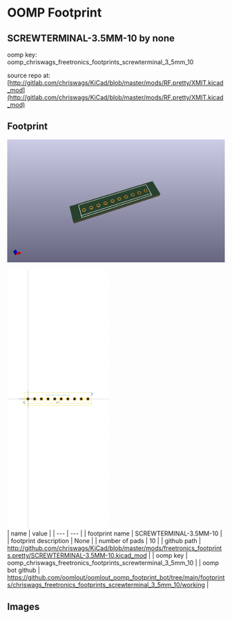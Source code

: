 # OOMP Footprint  
## SCREWTERMINAL-3.5MM-10  by none  
  
oomp key: oomp_chriswags_freetronics_footprints_screwterminal_3_5mm_10  
  
source repo at: [http://gitlab.com/chriswags/KiCad/blob/master/mods/RF.pretty/XMIT.kicad_mod](http://gitlab.com/chriswags/KiCad/blob/master/mods/RF.pretty/XMIT.kicad_mod)  
## Footprint  
  
[![working_kicad_pcb_3d.png](working_kicad_pcb_3d_600.png)](working_kicad_pcb_3d.png)  
  
[![working.png](working_600.png)](working.png)  
| name | value | 
| --- | --- | 
| footprint name | SCREWTERMINAL-3.5MM-10 | 
| footprint description | None | 
| number of pads | 10 | 
| github path | http://github.com/chriswags/KiCad/blob/master/mods/freetronics_footprints.pretty/SCREWTERMINAL-3.5MM-10.kicad_mod | 
| oomp key | oomp_chriswags_freetronics_footprints_screwterminal_3_5mm_10 | 
| oomp bot github | https://github.com/oomlout/oomlout_oomp_footprint_bot/tree/main/footprints/chriswags_freetronics_footprints_screwterminal_3_5mm_10/working | 
## Images  
